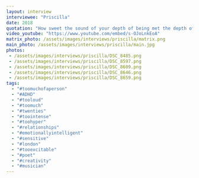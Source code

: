 ```yaml
---
layout: interview
interviewee: "Priscilla"
date: 2018
quotation: "How sweet the sound of your depth of being met the depth of my being"
video_youtube: "https://www.youtube.com/embed/s-OJoLnkEoA"
matrix_photo: /assets/images/interviews/priscilla/matrix.png
main_photo: /assets/images/interviews/priscilla/main.jpg
photos: 
 - /assets/images/interviews/priscilla/DSC_8485.png
 - /assets/images/interviews/priscilla/DSC_8597.png
 - /assets/images/interviews/priscilla/DSC_8609.png
 - /assets/images/interviews/priscilla/DSC_8646.png
 - /assets/images/interviews/priscilla/DSC_8659.png
tags:
  - "#toomuchofaperson"
  - "#ADHD"
  - "#tooloud"
  - "#toomuch"
  - "#twenties"
  - "#toointense"
  - "#toohyper"
  - "#relationships"
  - "#emotionallyintelligent"
  - "#sensitive"
  - "#london"
  - "#tooexcitable"
  - "#poet"
  - "#creativity" 
  - "#musician"
---
```


